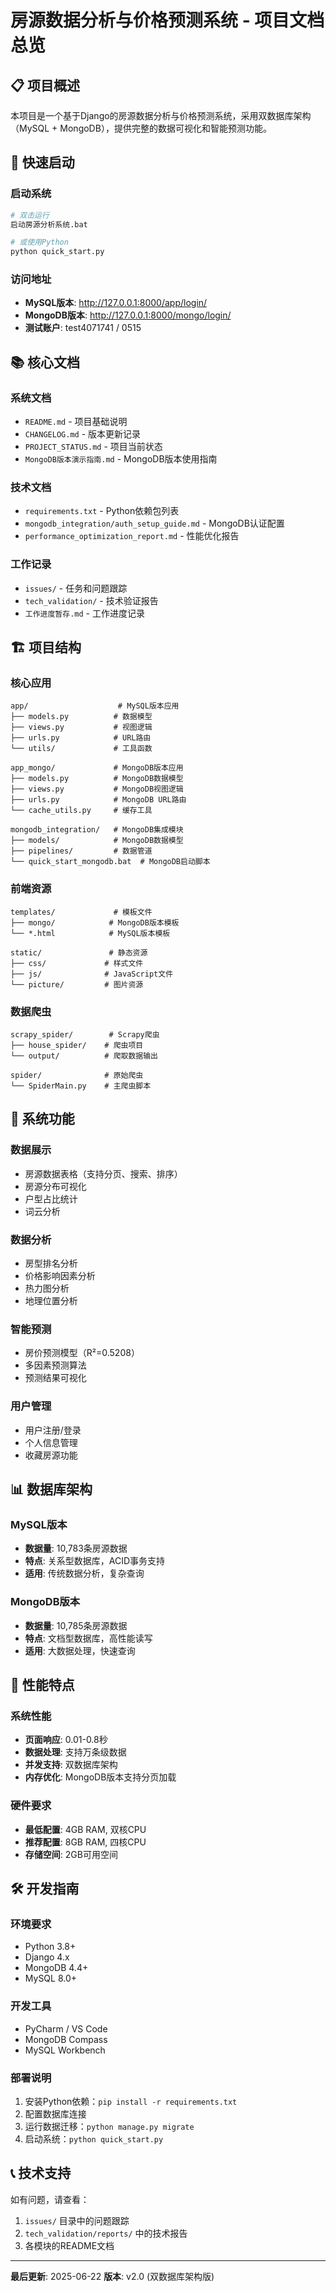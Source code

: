 # 房源数据分析与价格预测系统 - 项目文档总览

## 📋 项目概述

本项目是一个基于Django的房源数据分析与价格预测系统，采用双数据库架构（MySQL + MongoDB），提供完整的数据可视化和智能预测功能。

## 🚀 快速启动

### 启动系统
```bash
# 双击运行
启动房源分析系统.bat

# 或使用Python
python quick_start.py
```

### 访问地址
- **MySQL版本**: http://127.0.0.1:8000/app/login/
- **MongoDB版本**: http://127.0.0.1:8000/mongo/login/
- **测试账户**: test4071741 / 0515

## 📚 核心文档

### 系统文档
- `README.md` - 项目基础说明
- `CHANGELOG.md` - 版本更新记录
- `PROJECT_STATUS.md` - 项目当前状态
- `MongoDB版本演示指南.md` - MongoDB版本使用指南

### 技术文档
- `requirements.txt` - Python依赖包列表
- `mongodb_integration/auth_setup_guide.md` - MongoDB认证配置
- `performance_optimization_report.md` - 性能优化报告

### 工作记录
- `issues/` - 任务和问题跟踪
- `tech_validation/` - 技术验证报告
- `工作进度暂存.md` - 工作进度记录

## 🏗️ 项目结构

### 核心应用
```
app/                    # MySQL版本应用
├── models.py          # 数据模型
├── views.py           # 视图逻辑
├── urls.py            # URL路由
└── utils/             # 工具函数

app_mongo/             # MongoDB版本应用
├── models.py          # MongoDB数据模型
├── views.py           # MongoDB视图逻辑
├── urls.py            # MongoDB URL路由
└── cache_utils.py     # 缓存工具

mongodb_integration/   # MongoDB集成模块
├── models/            # MongoDB数据模型
├── pipelines/         # 数据管道
└── quick_start_mongodb.bat  # MongoDB启动脚本
```

### 前端资源
```
templates/             # 模板文件
├── mongo/            # MongoDB版本模板
└── *.html            # MySQL版本模板

static/               # 静态资源
├── css/             # 样式文件
├── js/              # JavaScript文件
└── picture/         # 图片资源
```

### 数据爬虫
```
scrapy_spider/        # Scrapy爬虫
├── house_spider/    # 爬虫项目
└── output/          # 爬取数据输出

spider/              # 原始爬虫
└── SpiderMain.py    # 主爬虫脚本
```

## 🔧 系统功能

### 数据展示
- 房源数据表格（支持分页、搜索、排序）
- 房源分布可视化
- 户型占比统计
- 词云分析

### 数据分析
- 房型排名分析
- 价格影响因素分析
- 热力图分析
- 地理位置分析

### 智能预测
- 房价预测模型（R²=0.5208）
- 多因素预测算法
- 预测结果可视化

### 用户管理
- 用户注册/登录
- 个人信息管理
- 收藏房源功能

## 📊 数据库架构

### MySQL版本
- **数据量**: 10,783条房源数据
- **特点**: 关系型数据库，ACID事务支持
- **适用**: 传统数据分析，复杂查询

### MongoDB版本
- **数据量**: 10,785条房源数据
- **特点**: 文档型数据库，高性能读写
- **适用**: 大数据处理，快速查询

## 🎯 性能特点

### 系统性能
- **页面响应**: 0.01-0.8秒
- **数据处理**: 支持万条级数据
- **并发支持**: 双数据库架构
- **内存优化**: MongoDB版本支持分页加载

### 硬件要求
- **最低配置**: 4GB RAM, 双核CPU
- **推荐配置**: 8GB RAM, 四核CPU
- **存储空间**: 2GB可用空间

## 🛠️ 开发指南

### 环境要求
- Python 3.8+
- Django 4.x
- MongoDB 4.4+
- MySQL 8.0+

### 开发工具
- PyCharm / VS Code
- MongoDB Compass
- MySQL Workbench

### 部署说明
1. 安装Python依赖：`pip install -r requirements.txt`
2. 配置数据库连接
3. 运行数据迁移：`python manage.py migrate`
4. 启动系统：`python quick_start.py`

## 📞 技术支持

如有问题，请查看：
1. `issues/` 目录中的问题跟踪
2. `tech_validation/reports/` 中的技术报告
3. 各模块的README文档

---

**最后更新**: 2025-06-22
**版本**: v2.0 (双数据库架构版)
